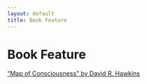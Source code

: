 ```yaml
---
layout: default
title: Book Feature
---
```


# Book Feature

[“Map of Consciousness” by David R. Hawkins](feature1.html)
